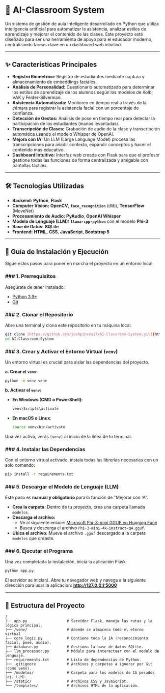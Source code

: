 # 🤖 AI-Classroom System

Un sistema de gestión de aula inteligente desarrollado en Python que utiliza inteligencia artificial para automatizar la asistencia, analizar estilos de aprendizaje y mejorar el contenido de las clases. Este proyecto está diseñado para ser una herramienta de apoyo para el educador moderno, centralizando tareas clave en un dashboard web intuitivo.



---

## ✨ Características Principales

* **Registro Biométrico:** Registro de estudiantes mediante captura y almacenamiento de embeddings faciales.
* **Análisis de Personalidad:** Cuestionario automatizado para determinar los estilos de aprendizaje de los alumnos según los modelos de Kolb, VAK y Felder-Silverman.
* **Asistencia Automatizada:** Monitoreo en tiempo real a través de la cámara para registrar la asistencia facial con un porcentaje de confianza.
* **Detección de Gestos:** Análisis de pose en tiempo real para detectar la participación de los estudiantes (manos levantadas).
* **Transcripción de Clases:** Grabación de audio de la clase y transcripción automática usando el modelo Whisper de OpenAI.
* **Mejora con IA:** Un LLM (Large Language Model) procesa las transcripciones para añadir contexto, expandir conceptos y hacer el contenido más educativo.
* **Dashboard Intuitivo:** Interfaz web creada con Flask para que el profesor gestione todas las funciones de forma centralizada y amigable con pantallas táctiles.

---

## 🛠️ Tecnologías Utilizadas

* **Backend:** **Python**, **Flask**
* **Computer Vision:** **OpenCV**, **`face_recognition`** (dlib), **TensorFlow** (MoveNet)
* **Procesamiento de Audio:** **PyAudio**, **OpenAI Whisper**
* **Modelo de Lenguaje (LLM):** **`llama-cpp-python`** con el modelo **Phi-3**
* **Base de Datos:** **SQLite**
* **Frontend:** **HTML**, **CSS**, **JavaScript**, **Bootstrap 5**

---

## 🚀 Guía de Instalación y Ejecución

Sigue estos pasos para poner en marcha el proyecto en un entorno local.

### ### 1. Prerrequisitos

Asegúrate de tener instalado:
* [Python 3.9+](https://www.python.org/downloads/)
* [Git](https://git-scm.com/downloads)

### ### 2. Clonar el Repositorio

Abre una terminal y clona este repositorio en tu máquina local.
```bash
git clone [https://github.com/joshpineda17/AI-Classroom-System.git](https://github.com/joshpineda17/AI-Classroom-System.git)
cd AI-Classroom-System
```

### ### 3. Crear y Activar el Entorno Virtual (`venv`)

Un entorno virtual es crucial para aislar las dependencias del proyecto.

**a. Crear el `venv`:**
```bash
python -m venv venv
```

**b. Activar el `venv`:**

* **En Windows (CMD o PowerShell):**
    ```bash
    venv\Scripts\activate
    ```
* **En macOS o Linux:**
    ```bash
    source venv/bin/activate
    ```
Una vez activo, verás `(venv)` al inicio de la línea de tu terminal.

### ### 4. Instalar las Dependencias

Con el entorno virtual activado, instala todas las librerías necesarias con un solo comando:
```bash
pip install -r requirements.txt
```

### ### 5. Descargar el Modelo de Lenguaje (LLM)

Este paso es **manual y obligatorio** para la función de "Mejorar con IA".

* **Crea la carpeta:** Dentro de tu proyecto, crea una carpeta llamada `modelos`.
* **Descarga el archivo:**
    * Ve al siguiente enlace: [Microsoft Phi-3-mini GGUF en Hugging Face](https://huggingface.co/microsoft/Phi-3-mini-4k-instruct-gguf)
    * Busca y descarga el archivo `Phi-3-mini-4k-instruct-q4.gguf`.
* **Ubica el archivo:** Mueve el archivo `.gguf` descargado a la carpeta `modelos` que creaste.

### ### 6. Ejecutar el Programa

Una vez completada la instalación, inicia la aplicación Flask:
```bash
python app.py
```
El servidor se iniciará. Abre tu navegador web y navega a la siguiente dirección para usar la aplicación:
**http://127.0.0.1:5000**

---
## 📂 Estructura del Proyecto

```
/
├── app.py                  # Servidor Flask, maneja las rutas y la lógica principal.
├── /venv/                  # Adonde se almacena todo el etorno virtual  
├── core_logic.py           # Contiene toda la IA (reconocimiento facial, pose, audio).
├── database.py             # Gestiona la base de datos SQLite.
├── llm_processor.py        # Módulo para interactuar con el modelo de lenguaje.
├── requirements.txt        # Lista de dependencias de Python.
├── .gitignore              # Archivos y carpetas a ignorar por Git (como venv).
├── /modelos/               # Carpeta para los modelos de IA pesados (ej. LLM).
├── /static/                # Archivos CSS y JavaScript.
└── /templates/             # Archivos HTML de la aplicación.
```
